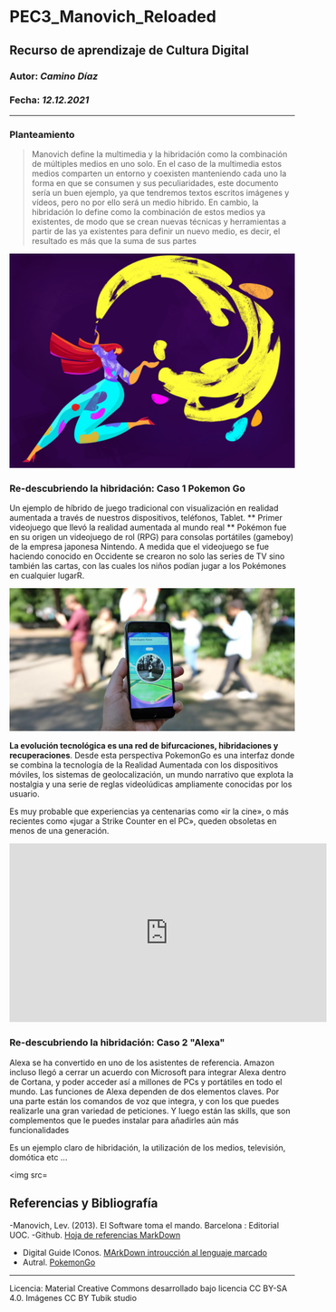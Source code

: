 # PEC3_Manovich_Reloaded
##  Recurso de aprendizaje de Cultura Digital
###  Autor: <em style = "color: # 13BFC8"> Camino Díaz </em>
###  Fecha: <em style = "color: # 13BFC8"> 12.12.2021 </em>
***
###  Planteamiento
>Manovich define la multimedia y la hibridación como la combinación de múltiples medios en uno solo. En el caso de la multimedia estos medios comparten un entorno y coexisten manteniendo cada uno la forma en que se consumen y sus peculiaridades, este documento sería un buen ejemplo, ya que tendremos textos escritos imágenes y vídeos, pero no por ello será un medio hibrido. En cambio, la hibridación lo define como la combinación de estos medios ya existentes, de modo que se crean nuevas técnicas y herramientas a partir de las ya existentes para definir un nuevo medio, es decir, el resultado es más que la suma de sus partes
<img src = "https://github.com/Camyds/PEC3_Manovich_Reloaded/blob/main/color_glossary_design_tubik_blog.png" alt = inicio width = "800">

###  Re-descubriendo la hibridación: Caso 1 Pokemon Go

Un ejemplo de híbrido de juego tradicional con visualización en realidad aumentada a través de nuestros dispositivos, teléfonos, Tablet.
** Primer videojuego que llevó la realidad aumentada al mundo real **
Pokémon fue en su origen un videojuego de rol (RPG) para consolas portátiles (gameboy) de la empresa japonesa Nintendo. A medida que el videojuego se fue haciendo conocido en Occidente se crearon no solo las series de TV sino también las cartas, con las cuales los niños podían jugar a los Pokémones en cualquier lugarR.

<img src="https://github.com/Camyds/PEC3_Manovich_Reloaded/blob/main/Transmedia-Pokemon-Go-2-Fco-Albarello.jpg" alt = PokemonGo ancho = "800">

**La evolución tecnológica es una red de bifurcaciones, hibridaciones y recuperaciones**. Desde esta perspectiva PokemonGo es una interfaz donde se combina la tecnología de la Realidad Aumentada con los dispositivos móviles, los sistemas de geolocalización, un mundo narrativo que explota la nostalgia y  una serie de reglas videolúdicas ampliamente conocidas por los usuario.

Es muy probable que experiencias ya centenarias como «ir la cine», o más recientes como «jugar a Strike Counter en el PC», queden obsoletas en menos de una generación.


<iframe width = "560" height = "315" src = "https://www.youtube.com/embed/4FCKVpt5HjM" title = "Reproductor de video de YouTube" frameborder = "0" allow = "acelerómetro; reproducción automática; portapapeles- escribir; medios cifrados; giroscopio; imagen en imagen "allowfullscreen> </iframe>


###  Re-descubriendo la hibridación: Caso 2 "Alexa"

Alexa se ha convertido en uno de los asistentes de referencia. Amazon incluso llegó a cerrar un acuerdo con Microsoft para integrar Alexa dentro de Cortana, y poder acceder así a millones de PCs y portátiles en todo el mundo.
Las funciones de Alexa dependen de dos elementos claves. Por una parte están los comandos de voz que integra, y con los que puedes realizarle una gran variedad de peticiones. Y luego están las skills, que son complementos que le puedes instalar para añadirles aún más funcionalidades

Es un ejemplo claro de hibridación, la utilización de los medios, televisión, domótica etc ...

<img src= 
     
## Referencias y Bibliografía
-Manovich, Lev. (2013). El Software toma el mando. Barcelona : Editorial UOC.
-Github. [Hoja de referencias MarkDown](https://github.com/adam-p/markdown-here/wiki/Markdown-Cheatsheet#youtube-videos)
- Digital Guide IConos. [MArkDown introucción al lenguaje marcado](https://www.ionos.es/digitalguide/paginas-web/desarrollo-web/tutorial-de-markdown/)
- Autral. [PokemonGo](https://www.austral.edu.ar/posgrados-comunicacion/contenidos/pokemon-go-el-cruce-entre-realidad-aumentada-geolocalizacion-y-videojuegos/)


---
Licencia: Material Creative Commons desarrollado bajo licencia CC BY-SA 4.0. Imágenes CC BY Tubik studio
